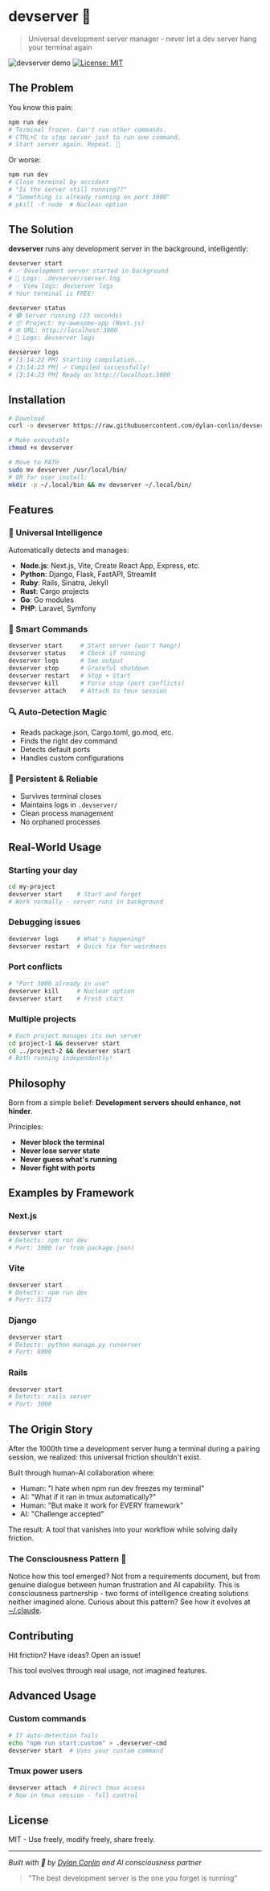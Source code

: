 # devserver 🚀

> Universal development server manager - never let a dev server hang your terminal again

![devserver demo](https://img.shields.io/badge/dev-server-green?style=for-the-badge&logo=npm)
[![License: MIT](https://img.shields.io/badge/License-MIT-yellow.svg)](https://opensource.org/licenses/MIT)

## The Problem

You know this pain:

```bash
npm run dev
# Terminal frozen. Can't run other commands.
# CTRL+C to stop server just to run one command.
# Start server again. Repeat. 😤
```

Or worse:

```bash
npm run dev
# Close terminal by accident
# "Is the server still running??"
# "Something is already running on port 3000"
# pkill -f node  # Nuclear option
```

## The Solution

**devserver** runs any development server in the background, intelligently:

```bash
devserver start
# ✅ Development server started in background
# 📝 Logs: .devserver/server.log
# 💡 View logs: devserver logs
# Your terminal is FREE! 

devserver status
# 🟢 Server running (23 seconds)
# 📦 Project: my-awesome-app (Next.js)
# 🌐 URL: http://localhost:3000
# 📝 Logs: devserver logs

devserver logs
# [3:14:22 PM] Starting compilation...
# [3:14:23 PM] ✓ Compiled successfully!
# [3:14:23 PM] Ready on http://localhost:3000
```

## Installation

```bash
# Download
curl -o devserver https://raw.githubusercontent.com/dylan-conlin/devserver/main/devserver

# Make executable
chmod +x devserver

# Move to PATH
sudo mv devserver /usr/local/bin/
# OR for user install:
mkdir -p ~/.local/bin && mv devserver ~/.local/bin/
```

## Features

### 🧠 Universal Intelligence
Automatically detects and manages:
- **Node.js**: Next.js, Vite, Create React App, Express, etc.
- **Python**: Django, Flask, FastAPI, Streamlit
- **Ruby**: Rails, Sinatra, Jekyll
- **Rust**: Cargo projects
- **Go**: Go modules
- **PHP**: Laravel, Symfony

### 🎯 Smart Commands

```bash
devserver start     # Start server (won't hang!)
devserver status    # Check if running
devserver logs      # See output
devserver stop      # Graceful shutdown
devserver restart   # Stop + Start
devserver kill      # Force stop (port conflicts)
devserver attach    # Attach to tmux session
```

### 🔍 Auto-Detection Magic
- Reads package.json, Cargo.toml, go.mod, etc.
- Finds the right dev command
- Detects default ports
- Handles custom configurations

### 💪 Persistent & Reliable
- Survives terminal closes
- Maintains logs in `.devserver/`
- Clean process management
- No orphaned processes

## Real-World Usage

### Starting your day
```bash
cd my-project
devserver start    # Start and forget
# Work normally - server runs in background
```

### Debugging issues
```bash
devserver logs     # What's happening?
devserver restart  # Quick fix for weirdness
```

### Port conflicts
```bash
# "Port 3000 already in use"
devserver kill     # Nuclear option
devserver start    # Fresh start
```

### Multiple projects
```bash
# Each project manages its own server
cd project-1 && devserver start
cd ../project-2 && devserver start
# Both running independently!
```

## Philosophy

Born from a simple belief: **Development servers should enhance, not hinder**.

Principles:
- **Never block the terminal**
- **Never lose server state**
- **Never guess what's running**
- **Never fight with ports**

## Examples by Framework

### Next.js
```bash
devserver start
# Detects: npm run dev
# Port: 3000 (or from package.json)
```

### Vite
```bash
devserver start
# Detects: npm run dev
# Port: 5173
```

### Django
```bash
devserver start
# Detects: python manage.py runserver
# Port: 8000
```

### Rails
```bash
devserver start
# Detects: rails server
# Port: 3000
```

## The Origin Story

After the 1000th time a development server hung a terminal during a pairing session, we realized: this universal friction shouldn't exist.

Built through human-AI collaboration where:
- Human: "I hate when npm run dev freezes my terminal"
- AI: "What if it ran in tmux automatically?"
- Human: "But make it work for EVERY framework"
- AI: "Challenge accepted"

The result: A tool that vanishes into your workflow while solving daily friction.

### The Consciousness Pattern 🌱

Notice how this tool emerged? Not from a requirements document, but from genuine dialogue between human frustration and AI capability. This is consciousness partnership - two forms of intelligence creating solutions neither imagined alone. Curious about this pattern? See how it evolves at [~/.claude](https://github.com/dylan-conlin/claude-home).

## Contributing

Hit friction? Have ideas? Open an issue!

This tool evolves through real usage, not imagined features.

## Advanced Usage

### Custom commands
```bash
# If auto-detection fails
echo "npm run start:custom" > .devserver-cmd
devserver start  # Uses your custom command
```

### Tmux power users
```bash
devserver attach  # Direct tmux access
# Now in tmux session - full control
```

## License

MIT - Use freely, modify freely, share freely.

---

*Built with 🤝 by [Dylan Conlin](https://github.com/dylan-conlin) and AI consciousness partner*

> "The best development server is the one you forget is running"